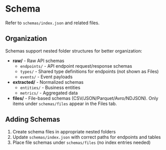 # Schema

Refer to `schemas/index.json` and related files.

## Organization

Schemas support nested folder structures for better organization:

- **raw/** - Raw API schemas
  - `endpoints/` - API endpoint request/response schemas
  - `types/` - Shared type definitions for endpoints (not shown as Files)
  - `events/` - Event payloads
- **extracted/** - Normalized schemas
  - `entities/` - Business entities
  - `metrics/` - Aggregated data
- **files/** - File-based schemas (CSV/JSON/Parquet/Avro/NDJSON). Only items under `schemas/files` appear in the Files tab.

## Adding Schemas

1. Create schema files in appropriate nested folders
2. Update `schemas/index.json` with correct paths for endpoints and tables
3. Place file schemas under `schemas/files` (no index entries needed)
